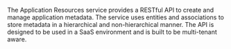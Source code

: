 The Application Resources service provides a RESTful API to create and manage application metadata.  The service uses entities and associations to store metadata in a hierarchical and non-hierarchical manner. The API is designed to be used in a  SaaS environment and is built to be multi-tenant aware.
